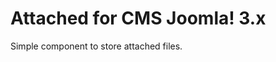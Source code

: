 Attached for CMS Joomla! 3.x
============================

Simple component to store attached files.

